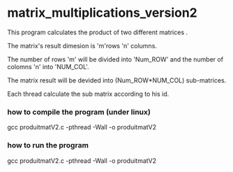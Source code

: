 # matrix_multiplications_version2
This program calculates the product of two different matrices .

The matrix's result dimesion is 'm'rows 'n' columns.

The number of rows 'm' will be divided into 'Num_ROW' and the number of colomns 'n' into 'NUM_COL'.

The matrix result will be devided into (Num_ROW*NUM_COL) sub-matrices.

Each thread calculate the sub matrix according to his id.

### how to compile the program (under linux)
   gcc produitmatV2.c -pthread -Wall -o produitmatV2
 
### how to run the program
   gcc produitmatV2.c -pthread -Wall -o produitmatV2
